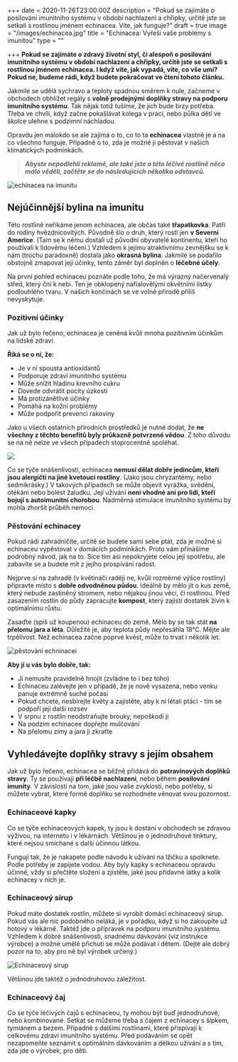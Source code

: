 +++
date = 2020-11-26T23:00:00Z
description = "Pokud se zajímáte o posilování imunitního systému v období nachlazení a chřipky, určitě jste se setkali s rostlinou jménem echinacea. Víte, jak funguje?"
draft = true
image = "/images/echinacea.jpg"
title = "Echinacea: Vyřeší vaše problémy s imunitou"
type = ""

+++
**Pokud se zajímáte o zdravý životní styl, či alespoň o posilování imunitního systému v období nachlazení a chřipky, určitě jste se setkali s rostlinou jménem echinacea. I když víte, jak vypadá, víte, co vše umí? Pokud ne, budeme rádi, když budete pokračovat ve čtení tohoto článku.**

Jakmile se udělá sychravo a teploty spadnou směrem k nule, začneme v obchodech obhlížet regály s **volně prodejnými doplňky stravy na podporu imunitního systému**. Tak nějak totiž tušíme, že jich bude brzy potřeba. Třeba ve chvíli, když začne pokašlávat kolega v práci, nebo půlka dětí ve školce ulehne s podzimní náchladou.

Opravdu jen málokdo se ale zajímá o to, co to ta **echinacea** vlastně je a na co všechno funguje. Případně o to, zda je možné ji pěstovat v našich klimatických podmínkách.

> **_Abyste nepodlehli reklamě, ale také jste o této léčivé rostlině něco málo věděli, začtěte se do následujících několika odstavců._**

![echinacea na imunitu](/images/echinacea-na-imunitu.jpg)

## Nejúčinnější bylina na imunitu

Této rostlině neříkáme jenom echinacea, ale občas také **třapatkovka**. Patří do rodiny hvězdnicovitých. Původně šlo o druh, který rostl jen **v Severní Americe**. (Tam se k němu dostali už původní obyvatelé kontinentu, kteří ho používali k lidovému léčení.) Vzhledem k jejímu atraktivnímu zevnějšku se k nám (trochu paradoxně) dostala jako **okrasná bylina**. Jakmile se podařilo obstojně zmapovat její účinky, tento záměr byl doplněn o **léčebné účely**.

Na první pohled echinaceu poznáte podle toho, že má výrazný načervenalý střed, který ční k nebi. Ten je obklopený nafialovělými okvětními lístky podlouhlého tvaru. V našich končinách se ve volné přírodě příliš nevyskytuje.

### Pozitivní účinky

Jak už bylo řečeno, echinacea je ceněná kvůli mnoha pozitivním účinkům na lidské zdraví.

**Říká se o ní, že:**

* Je v ní spousta antioxidantů
* Podporuje zdraví imunitního systému
* Může snížit hladinu krevního cukru
* Dovede odvrátit pocity úzkosti
* Má protizánětlivé účinky
* Pomáhá na kožní problémy
* Může podpořit prevenci rakoviny

Jako u všech ostatních přírodních prostředků je nutné dodat, že **ne všechny z těchto benefitů byly průkazně potvrzené vědou**. Z toho důvodu se na ně nelze ve všech případech stoprocentně spoléhat.

![](/images/echinacea-ucinky.jpg)

Co se týče snášenlivosti, echinacea **nemusí dělat dobře jedincům, kteří jsou alergičtí na jiné kvetoucí rostliny**. (Jako jsou chryzantémy, nebo sedmikrásky.) V takových případech se může objevit vyrážka, svědění, otékání nebo bolest žaludku. Její užívání **není vhodné ani pro lidi, kteří bojují s autoimunitní chorobou**. Nadměrná stimulace imunitního systému by mohla zhoršit průběh nemoci.

### Pěstování echinacey

Pokud rádi zahradničíte, určitě se budete sami sebe ptát, zda je možné si echinaceu vypěstovat v domácích podmínkách. Proto vám přinášíme podrobný návod, jak na to. Sice tím asi nepokryjete celou její spotřebu, ale zabavíte se a budete mít z jejího prospívání radost.

Nejprve si na zahradě (v květináči raději ne, kvůli rozměrné výšce rostliny) připravte místo s **dobře odvodněnou půdou**. Ideálně by mělo jít o kus země, který nebude zastíněný stromem, nebo nějakou jinou věcí, či rostlinou. Před zasazením rostlin do půdy zapracujte **kompost**, který zajistí dostatek živin k optimálnímu růstu.

Zasaďte (spíš už koupenou) echinaceu do země. Mělo by se tak stát **na přelomu jara a léta**. Důležité je, aby teplota půdy nepřesáhla 18°C. Mějte ale trpělivost. Než echinacea začne poprvé kvést, může to trvat i několik let.

![pěstování echninacei](/images/pestovani-echinacei.jpg)

**Aby jí u vás bylo dobře, tak:**

* Ji nemusíte pravidelně hnojit (zvládne to i bez toho)
* Echinaceu zalévejte jen v případě, že je nově vysazená, nebo venku panuje extrémně suché počasí
* Pokud chcete, nesbírejte květy a zajistěte, aby k ní létali ptáci - tím se podpoří její další rozsev
* V srpnu z rostlin neodstraňujte brouky, nepoškodí ji
* Na podzim echinacee dopřejte mulčování
* Na přelomu zimy a jara ji zkraťte

## Vyhledávejte doplňky stravy s jejím obsahem

Jak už bylo řečeno, echinacea se běžně přidává do **potravinových doplňků stravy**. Ty se používají **při léčbě nachlazení**, nebo během **posilování imunity**. V závislosti na tom, jaké jsou vaše zvyklosti, nebo potřeby, si můžete vybrat, které formě doplňku se rozhodnete věnovat svou pozornost.

### Echinaceové kapky

Co se týče echinaceových kapek, ty jsou k dostání v obchodech se zdravou výživou, na internetu i v lékárnách. Většinou je o jednodruhové tinktury, které nejsou smíchané s další účinnou látkou.

Fungují tak, že je nakapete podle návodu k užívání na lžičku a spolknete. Podle potřeby je zapijete vodou. Aby byly kapky s echinaceou opravdu účinné, vždy si přečtěte složení a zjistěte, jaké jsou přídavné látky a kolik echinacey v nich je.

### Echinaceový sirup

Pokud máte dostatek rostlin, můžete si vyrobit domácí echinaceový sirup. Pokud vás ale nic podobného neláká, je v pořádku, když si ho zakoupíte už hotový v lékárně. Taktéž jde o přípravek na podporu imunitního systému. Vzhledem k dobré snášenlivosti, snadnému dávkování (viz instrukce výrobce) a možné umělé příchuti se může podávat i dětem. (Dejte ale dobrý pozor na to, aby pro ně byl výrobek určený.)

![Echinaceový sirup](/images/echinaceovy-sirup.jpg)

Většinou jde taktéž o jednodruhovou záležitost.

### Echinaceový čaj

Co se týče léčivých čajů s echinaceou, ty mohou být buď jednodruhové, nebo kombinované. Setkat se můžeme třeba s čajem z echinacey s šípkem, tymiánem a bezem. Případně s dalšími rostlinami, které přispívají k celkovému zdraví imunitního systému. Před podáváním se opět nezapomeňte seznámit s optimálním dávkováním a délkou užívání a s tím, zda jde o výrobek, pro děti.